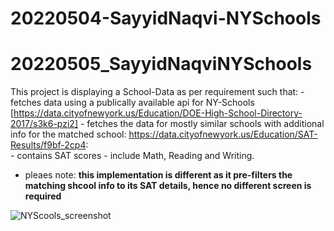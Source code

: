 # 20220504-SayyidNaqvi-NYSchools

# 20220505_SayyidNaqviNYSchools



This project is displaying a School-Data as per requirement such that:
     - fetches data using a publically available api for NY-Schools [https://data.cityofnewyork.us/Education/DOE-High-School-Directory-2017/s3k6-pzi2]
     - fetches the data for mostly similar schools with additional info for the matched school: https://data.cityofnewyork.us/Education/SAT-Results/f9bf-2cp4:  
     - contains SAT scores - include Math, Reading and Writing. 
   
   
   - pleaes note: 
     **this implementation is different as it pre-filters the matching shcool info to its SAT details, hence no different screen is required**


![NYScools_screenshot](https://user-images.githubusercontent.com/16334260/167178587-21b03c7d-5473-4250-9c9c-f9f26cf1e0d9.png)
